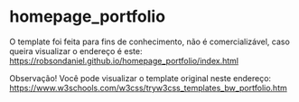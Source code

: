 # homepage_portfolio

O template foi feita para fins de conhecimento, não é comercializável, caso queira visualizar o endereço é este:
https://robsondaniel.github.io/homepage_portfolio/index.html

Observação!
Você pode visualizar o template original neste endereço:
https://www.w3schools.com/w3css/tryw3css_templates_bw_portfolio.htm
